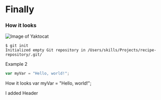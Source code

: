 # Finally

### How it looks
![Image of Yaktocat](https://octodex.github.com/images/yaktocat.png)

```
$ git init
Initialized empty Git repository in /Users/skills/Projects/recipe-repository/.git/
```



Example 2
``` javascript
var myVar = "Hello, world!";
```
How it looks
var myVar = "Hello, world!";







I added Header



